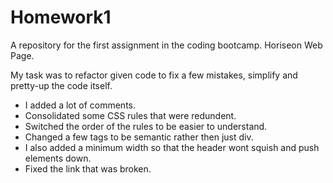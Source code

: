 # Homework1
A repository for the first assignment in the coding bootcamp. Horiseon Web Page.

My task was to refactor given code to fix a few mistakes, simplify and pretty-up the code itself.

* I added a lot of comments.
* Consolidated some CSS rules that were redundent.
* Switched the order of the rules to be easier to understand.
* Changed a few tags to be semantic rather then just div.
* I also added a minimum width so that the header wont squish and push elements down.
* Fixed the link that was broken.
